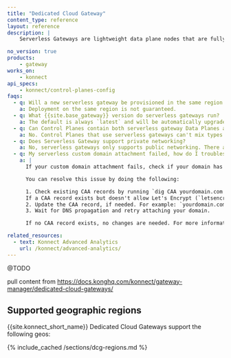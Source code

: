```yaml
---
title: "Dedicated Cloud Gateway"
content_type: reference
layout: reference
description: | 
    Serverless Gateways are lightweight data plane nodes that are fully managed by {{site.konnect_short_name}}.

no_version: true
products:
    - gateway
works_on:
    - konnect
api_specs:
    - konnect/control-planes-config
faqs:
  - q: Will a new serverless gateway be provisioned in the same region as {{site.konnect_short_name}}?
    a: Deployment on the same region is not guaranteed. 
  - q: What {{site.base_gateway}} version do serverless gateways run?
    a: The default is always `latest` and will be automatically upgraded.
  - q: Can Control Planes contain both serverless gateway Data Planes and self-managed Data Planes?
    a: No. Control Planes that use serverless gateways can't mix types of Data Planes.
  - q: Does Serverless Gateway support private networking?
    a: No, serverless gateways only supports public networking. There are currently no capabilities for private networking between your data centers and Kong-hosted data planes. For use cases where private networking is required, [Dedicated Cloud Gateways](/konnect/dedicated-cloud-gateways/) configured with AWS is a better choice.
  - q: My serverless custom domain attachment failed, how do I troubleshoot it?
    a: |
      If your custom domain attachment fails, check if your domain has a Certificate Authority Authorization (CAA) record restricting certificate issuance. Serverless Gateways use Let's Encrypt CA to provision SSL/TLS certificates. If your CAA record doesn't include the required CA, certificate issuance will fail.

      You can resolve this issue by doing the following:

      1. Check existing CAA records by running `dig CAA yourdomain.com +short`.
      If a CAA record exists but doesn't allow Let's Encrypt (`letsencrypt.org`), update it.   
      2. Update the CAA record, if needed. For example: `yourdomain.com.    CAA    0 issue "letsencrypt.org"`
      3. Wait for DNS propagation and retry attaching your domain.

      If no CAA record exists, no changes are needed. For more information, see the [Let's Encrypt CAA Guide](https://letsencrypt.org/docs/caa/).

related_resources:
  - text: Konnect Advanced Analytics
    url: /konnect/advanced-analytics/
---
```


@TODO

pull content from https://docs.konghq.com/konnect/gateway-manager/dedicated-cloud-gateways/

## Supported geographic regions

{{site.konnect_short_name}} Dedicated Cloud Gateways support the following geos:

{% include_cached /sections/dcg-regions.md %}